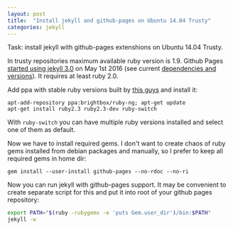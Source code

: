 ```yaml
---
layout: post
title:  "Install jekyll and github-pages on Ubuntu 14.04 Trusty"
categories: jekyll
---
```

Task: install jekyll with github-pages extenshions on Ubuntu 14.04 Trusty.

In trusty repositories maximum available ruby version is 1.9. Github Pages [started using jekyll 3.0](https://github.com/blog/2100-github-pages-now-faster-and-simpler-with-jekyll-3-0) on May 1st 2016 (see current [dependencies and versions](https://pages.github.com/versions/)). It requires at least ruby 2.0.

Add ppa with stable ruby versions built by [this guys](https://www.brightbox.com/docs/ruby/ubuntu/) and install it:

```
apt-add-repository ppa:brightbox/ruby-ng; apt-get update
apt-get install ruby2.3 ruby2.3-dev ruby-switch
```  

With `ruby-switch` you can have multiple ruby versions installed and select one of them as default.

Now we have to install required gems. I don't want to create chaos of ruby gems installed from debian packages and manually, so I prefer to keep all required gems in home dir:

```
gem install --user-install github-pages --no-rdoc --no-ri
```

Now you can run jekyll with github-pages support. It may be convenient to create separate script for this and put it into root of your github pages repository:

```bash
export PATH="$(ruby -rubygems -e 'puts Gem.user_dir')/bin:$PATH"
jekyll -w
```
